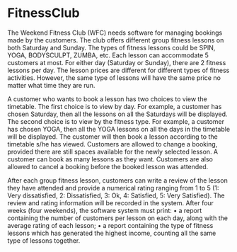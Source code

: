 # FitnessClub
The Weekend Fitness Club (WFC) needs software for managing bookings made by the customers. The club offers different group fitness lessons on both Saturday and Sunday. The types of fitness lessons could be SPIN, YOGA, BODYSCULPT, ZUMBA, etc. Each lesson can accommodate 5 customers at most. For either day (Saturday or Sunday), there are 2 fitness lessons per day. The lesson prices are different for different types of fitness activities. However, the same type of lessons will have the same price no matter what time they are run.

A customer who wants to book a lesson has two choices to view the timetable.  The first choice is to view by day. For example, a customer has chosen  Saturday, then all the lessons on all the Saturdays  will be displayed. The second choice is to view by the fitness type. For example, a customer  has chosen YOGA,  then all the YOGA lessons on all the days in the timetable will be displayed. The customer will then book a lesson according to the timetable  s/he has viewed. Customers  are allowed  to change a booking,  provided  there are still spaces available for the newly selected lesson. A customer can book as many lessons as they want. Customers are also allowed to cancel a booking before the booked lesson was attended.

After each group fitness lesson, customers can write a review of the lesson they have attended and provide a numerical rating ranging from 1 to 5 (1: Very dissatisfied, 2: Dissatisfied,  3: Ok, 4:  Satisfied, 5: Very Satisfied). The review and rating information will be recorded in the system. After four weeks (four weekends), the software system must print:
•	a report containing the number of customers per lesson on each day, along with the average rating of each lesson;
•	a report containing  the type of fitness lessons  which has generated  the highest income, counting all the same type of lessons together.
